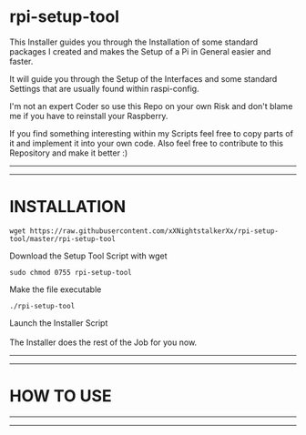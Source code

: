 # rpi-setup-tool
This Installer guides you through the Installation of some standard packages I created and
makes the Setup of a Pi in General easier and faster.

It will guide you through the Setup of the Interfaces and some standard Settings that are
usually found within raspi-config.

I'm not an expert Coder so use this Repo on your own Risk and don't blame me if you have to reinstall your Raspberry.

If you find something interesting within my Scripts feel free to copy parts of it and implement it into your own code.
Also feel free to contribute to this Repository and make it better :)


----------------------------------------------------------------
----------------------------------------------------------------
# INSTALLATION


    wget https://raw.githubusercontent.com/xXNightstalkerXx/rpi-setup-tool/master/rpi-setup-tool
Download the Setup Tool Script with wget

    sudo chmod 0755 rpi-setup-tool
Make the file executable

    ./rpi-setup-tool
Launch the Installer Script
</br>
</br>
The Installer does the rest of the Job for you now.

----------------------------------------------------------------
----------------------------------------------------------------
# HOW TO USE

----------------------------------------------------------------
----------------------------------------------------------------
